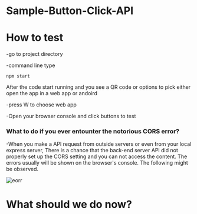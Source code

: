 # Sample-Button-Click-API

# How to test

-go to project directory

-command line type 

```
npm start
```
After the code start running and you see a QR code or options to pick either open the app in a web app or andoird 

-press W to choose web app

-Open your browser console and click buttons to test

### What to do if you ever entounter the notorious CORS error?
-When you make a API request from outside servers or even from your local express server, There is a chance that the back-end server API did not properly set up the CORS setting and you can not access the content. The errors usually will be shown on the browser's console. The following might be observed.

![eorr](https://user-images.githubusercontent.com/58338071/179830835-2f287ed5-2fc8-47c2-bbb5-24d955fd4097.JPG)

# What should we do now?
